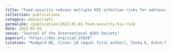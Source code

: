 ```yaml
---
title: "Food security reduces multiple HIV infection risks for adolescent mothers in South Africa: A cross-sectional study"
collection: publications
category: manuscripts
permalink: /publication/2022-01-01-food-security-hiv-risk
date: 2022-01-01
venue: "Journal of the International AIDS Society"
paperurl: "https://doi.org/jia2.25928"
citation: "Rudgard WE, Cluver LD (equal first author), Toska E, Orkin M, Ibrahim M, Langwenya N, Kuo C, Xaba N, Roehm K, Smith M, Yates R, Sherr L (2022) Food security reduces multiple HIV infection risks for adolescent mothers in South Africa: A cross-sectional study. Journal of the International AIDS Society."
---
```

